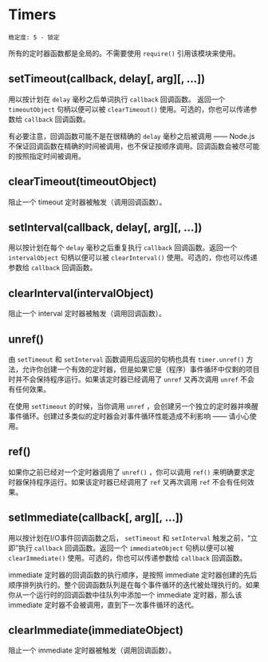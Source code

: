 # Timers

    稳定度: 5 - 锁定

所有的定时器函数都是全局的。不需要使用 `require()` 引用该模块来使用。

## setTimeout(callback, delay[, arg][, ...])

用以按计划在 `delay` 毫秒之后单词执行 `callback` 回调函数。 返回一个 `timeoutObject` 句柄以便可以被 `clearTimeout()` 使用。可选的，你也可以传递参数给 `callback` 回调函数。

有必要注意，回调函数可能不是在很精确的 `delay` 毫秒之后被调用 —— Node.js不保证回调函数在精确的时间被调用，也不保证按顺序调用。回调函数会被尽可能的按照指定时间被调用。

## clearTimeout(timeoutObject)

阻止一个 timeout 定时器被触发（调用回调函数）。

## setInterval(callback, delay[, arg][, ...])

用以按计划在每个 `delay` 毫秒之后重复执行 `callback` 回调函数。返回一个 `intervalObject` 句柄以便可以被 `clearInterval()` 使用。可选的，你也可以传递参数给 `callback` 回调函数。

## clearInterval(intervalObject)

阻止一个 interval 定时器被触发（调用回调函数）。

## unref()

由 `setTimeout` 和 `setInterval` 函数调用后返回的句柄也具有 `timer.unref()` 方法，允许你创建一个有效的定时器，但是如果它是（程序）事件循环中仅剩的项目时并不会保持程序运行。如果该定时器已经调用了 `unref` 又再次调用 `unref` 不会有任何效果。

在使用 `setTimeout` 的时候，当你调用 `unref` ，会创建另一个独立的定时器并唤醒事件循环。创建过多类似的定时器会对事件循环性能造成不利影响 —— 请小心使用。

## ref()

如果你之前已经对一个定时器调用了 `unref()` ，你可以调用 `ref()` 来明确要求定时器保持程序运行。如果该定时器已经调用了 `ref` 又再次调用 `ref` 不会有任何效果。

## setImmediate(callback[, arg][, ...])

用以按计划在I/O事件回调函数之后， `setTimeout` 和 `setInterval` 触发之前，“立即”执行 `callback` 回调函数。返回一个 `immediateObject` 句柄以便可以被 `clearImmediate()` 使用。可选的，你也可以传递参数给 `callback` 回调函数。

immediate 定时器的回调函数的执行顺序，是按照 immediate 定时器创建的先后顺序排列执行的。整个回调函数队列是在每个事件循环的迭代被处理执行的。如果你从一个运行时的回调函数中往队列中添加一个 immediate 定时器，那么该 immediate 定时器不会被调用，直到下一次事件循环的迭代。

## clearImmediate(immediateObject)

阻止一个 immediate 定时器被触发（调用回调函数）。
